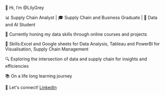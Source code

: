 👋 Hi, I’m @LilyGrey

📊 Supply Chain Analyst | 🎓 Supply Chain and Business Graduate | 🥸 Data and AI Student

🌱 Currently honing my data skills through online courses and projects

🔧 Skills:Excel and Google sheets for Data Analysis, Tableau and PowerBI for Visualisation, Supply Chain Management

🔍 Exploring the intersection of data and supply chain for insights and efficiencies

📚 On a life long learning journey

🌟 Let's connect! [LinkedIn](https://www.linkedin.com/in/lydia-greyling)
              
<!---
LilyGrey/LilyGrey is a ✨ special ✨ repository because its `README.md` (this file) appears on your GitHub profile.
You can click the Preview link to take a look at your changes.
--->
